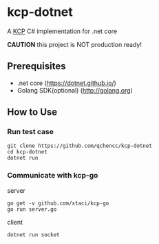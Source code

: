 # kcp-dotnet
A [KCP](https://github.com/skywind3000/kcp) C# implementation for .net core

**CAUTION** this project is NOT production ready!

## Prerequisites

* .net core (https://dotnet.github.io/)
* Golang SDK(optional) (http://golang.org)

## How to Use

### Run test case

```
git clone https://github.com/qchencc/kcp-dotnet
cd kcp-dotnet
dotnet run
```

### Communicate with kcp-go

server

```
go get -v github.com/xtaci/kcp-go
go run server.go
```

client

```
dotnet run socket
```
